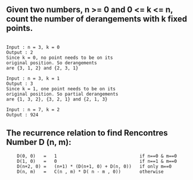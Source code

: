## Given two numbers, n >= 0 and 0 <= k <= n, count the number of derangements with k fixed points.

```

Input : n = 3, k = 0
Output : 2
Since k = 0, no point needs to be on its
original position. So derangements
are {3, 1, 2} and {2, 3, 1}

Input : n = 3, k = 1
Output : 3
Since k = 1, one point needs to be on its
original position. So partial derangements
are {1, 3, 2}, {3, 2, 1} and {2, 1, 3}

Input : n = 7, k = 2
Output : 924
```

## The recurrence relation to find Rencontres Number D (n, m):
```
    D(0, 0)   =   1                               if n==0 & m==0
    D(1, 0)   =   0                               if n==1 & m==0
    D(n+2, 0) =   (n+1) * (D(n+1, 0) + D(n, 0))   if only m==0 
    D(n, m)   =   C(n , m) * D( n - m , 0))       otherwise
```
